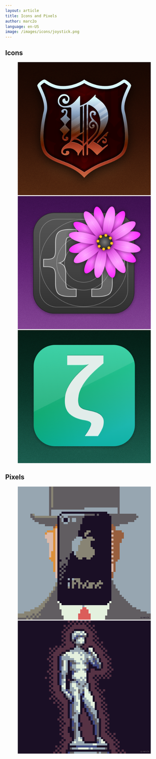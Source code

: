 ```yaml
---
layout: article
title: Icons and Pixels
author: marc2o
language: en-US
image: /images/icons/joystick.png
---
```


## Icons

<figure class="grid">
  <img src="/images/icons/naroth.png" alt="Naroth">
  <img src="/images/icons/textmate.png" alt="TextMate">
  <img src="/images/icons/zettlr.png" alt="Zettlr">
</figure>


## Pixels

<figure class="grid">
  <img src="/images/pixelart/the-son-of-man.png" alt="The Son of Man">
  <img src="/images/pixelart/david.png" alt="David">
  <img src="/images/pixelart/" alt="">
</figure>
